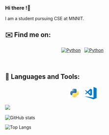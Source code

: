 ### Hi there !👋

I am a student pursuing CSE at MNNIT.
<!--
**sakshigupta08/sakshigupta08** is a ✨ _special_ ✨ repository because its `README.md` (this file) appears on your GitHub profile.

Here are some ideas to get you started:

- 🔭 I’m currently working on ML projects
- 🌱 I’m currently learning Data Analytics
- 👯 I’m looking to collaborate on any ML or data science projects
- ⚡ Fun fact: 
-->

## ✉️ Find me on:

<p align="center">
 <a href="https://www.linkedin.com/in/sakshi-gupta-8719161a8/" target="_blank" rel="noopener noreferrer"> <img src="https://cdn.jsdelivr.net/npm/simple-icons@v3/icons/linkedin.svg" alt="Python" height="40" style="vertical-align:top; margin:4px"></a>
 <a href="mailto:sakshikalwar01@gmail.com"> <img src="https://cdn.jsdelivr.net/npm/simple-icons@v3/icons/gmail.svg" alt="Python" height="40" style="vertical-align:top; margin:4px"></a>
</p>

<br />

## 🧰 Languages and Tools:
<p align="center">
<img src="https://raw.githubusercontent.com/github/explore/80688e429a7d4ef2fca1e82350fe8e3517d3494d/topics/python/python.png" alt="Python" height="40" style="vertical-align:top; margin:4px">
<img src="https://raw.githubusercontent.com/github/explore/80688e429a7d4ef2fca1e82350fe8e3517d3494d/topics/visual-studio-code/visual-studio-code.png" alt="VS Code" height="40" style="vertical-align:top; margin:4px">
</p>


![](https://visitor-badge.laobi.icu/badge?page_id=sakshigupta08.sakshigupta08)

![GitHub stats](https://github-readme-stats.vercel.app/api?username=sakshigupta08&show_icons=true&theme=tokyonight)

![Top Langs](https://github-readme-stats.vercel.app/api/top-langs/?username=sakshigupta08&theme=tokyonight)

